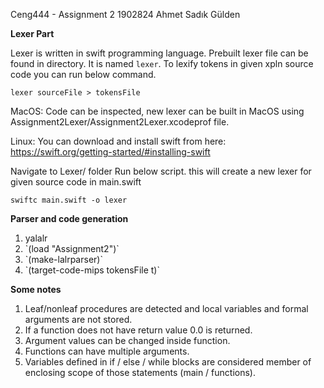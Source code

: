 Ceng444 - Assignment 2
1902824
Ahmet Sadık Gülden

<b>Lexer Part</b>

Lexer is written in swift programming language. Prebuilt lexer file can be found in directory. It is named  `lexer`.
To lexify tokens in given xpln source code you can run below command.

`lexer sourceFile > tokensFile`

MacOS:
Code can be inspected, new lexer can be built in MacOS using Assignment2Lexer/Assignment2Lexer.xcodeprof file.

Linux:
You can download and install swift from here: <link>https://swift.org/getting-started/#installing-swift</link>

Navigate to Lexer/ folder
Run below script. this will create a new lexer for given source code in main.swift

`swiftc main.swift -o lexer`

<b>Parser and code generation</b>
<ol>
<li> yalalr
<li> `(load "Assignment2")`
<li> `(make-lalrparser)`
<li> `(target-code-mips tokensFile t)`
</ol>
<b>Some notes</b>
<ol>
<li> Leaf/nonleaf procedures are detected and local variables and formal arguments are not stored.
<li> If a function does not have return value 0.0 is returned.
<li> Argument values can be changed inside function.
<li> Functions can have multiple arguments.
<li> Variables defined in if / else / while blocks are considered member of enclosing scope of those statements (main / functions).
</ol>
